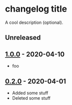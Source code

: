 # changelog title
 
A cool description (optional).
 
## Unreleased

## [1.0.0] - 2020-04-10

- foo
 
## [0.2.0] - 2020-04-01

- Added some stuff
- Deleted some stuff
 
[1.0.0]: https://gitlab.example.com/group/repo-dev/-/compare/v0.2.0...v1.0.0
[0.2.0]: https://gitlab.example.com/group/repo-dev/-/compare/v0.1.0...v0.2.0
